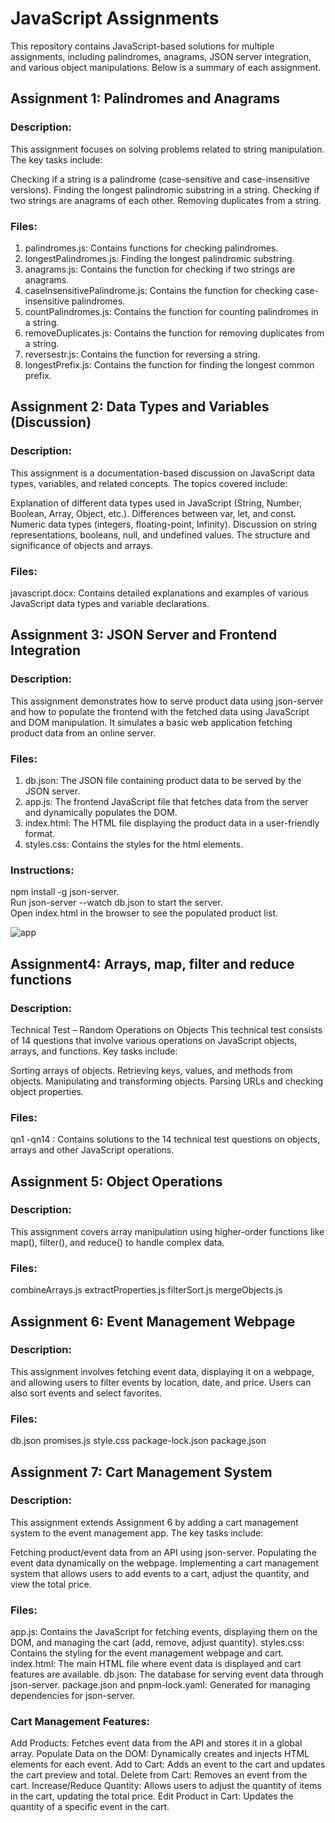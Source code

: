 
# JavaScript Assignments
This repository contains JavaScript-based solutions for multiple assignments, including palindromes, anagrams, JSON server integration, and various object manipulations.
Below is a summary of each assignment.

## Assignment 1: Palindromes and Anagrams
### Description:
This assignment focuses on solving problems related to string manipulation. The key tasks include:

Checking if a string is a palindrome (case-sensitive and case-insensitive versions).
Finding the longest palindromic substring in a string.
Checking if two strings are anagrams of each other.
Removing duplicates from a string.

### Files:
1. palindromes.js: Contains functions for checking palindromes.  
2. longestPalindromes.js: Finding the longest palindromic substring.  
3. anagrams.js: Contains the function for checking if two strings are anagrams.  
4. caseInsensitivePalindrome.js: Contains the function for checking case-insensitive palindromes.  
5. countPalindromes.js: Contains the function for counting palindromes in a string.  
6. removeDuplicates.js: Contains the function for removing duplicates from a string.  
7. reversestr.js: Contains the function for reversing a string.  
8. longestPrefix.js: Contains the function for finding the longest common prefix.  

## Assignment 2: Data Types and Variables (Discussion)
### Description:
This assignment is a documentation-based discussion on JavaScript data types, variables, and related concepts. The topics covered include:

Explanation of different data types used in JavaScript (String, Number, Boolean, Array, Object, etc.).
Differences between var, let, and const.
Numeric data types (integers, floating-point, Infinity).
Discussion on string representations, booleans, null, and undefined values.
The structure and significance of objects and arrays.

### Files:
javascript.docx: Contains detailed explanations and examples of various JavaScript data types and variable declarations.

## Assignment 3: JSON Server and Frontend Integration
### Description:
This assignment demonstrates how to serve product data using json-server and how to populate the frontend with the fetched data using JavaScript and DOM manipulation. It simulates a basic web application fetching product data from an online server.

### Files:
1. db.json: The JSON file containing product data to be served by the JSON server.  
2. app.js: The frontend JavaScript file that fetches data from the server and dynamically populates the DOM.  
3. index.html: The HTML file displaying the product data in a user-friendly format.  
4. styles.css: Contains the styles for the html elements.  

### Instructions:
npm install -g json-server.  
Run json-server --watch db.json to start the server.  
Open index.html in the browser to see the populated product list.

![app](https://github.com/user-attachments/assets/a6c2947d-42fb-43c7-b9e2-81eb6fe2662b)

## Assignment4: Arrays, map, filter and reduce functions    
### Description:    
Technical Test – Random Operations on Objects
This technical test consists of 14 questions that involve various operations on JavaScript objects, arrays, and functions. Key tasks include:

Sorting arrays of objects.
Retrieving keys, values, and methods from objects.
Manipulating and transforming objects.
Parsing URLs and checking object properties.

### Files:
qn1 -qn14 : Contains solutions to the 14 technical test questions on objects, arrays and other JavaScript operations.


## Assignment 5: Object Operations
### Description:
This assignment covers array manipulation using higher-order functions like map(), filter(), and reduce() to handle complex data.
### Files:
combineArrays.js
extractProperties.js
filterSort.js
mergeObjects.js

## Assignment 6: Event Management Webpage
### Description:
This assignment involves fetching event data, displaying it on a webpage, and allowing users to filter events by location, date, and price. Users can also sort events and select favorites.

### Files:
db.json
promises.js
style.css
package-lock.json
package.json

## Assignment 7: Cart Management System
### Description:
This assignment extends Assignment 6 by adding a cart management system to the event management app. The key tasks include:

Fetching product/event data from an API using json-server.
Populating the event data dynamically on the webpage.
Implementing a cart management system that allows users to add events to a cart, adjust the quantity, and view the total price.
### Files:
app.js: Contains the JavaScript for fetching events, displaying them on the DOM, and managing the cart (add, remove, adjust quantity).
styles.css: Contains the styling for the event management webpage and cart.
index.html: The main HTML file where event data is displayed and cart features are available.
db.json: The database for serving event data through json-server.
package.json and pnpm-lock.yaml: Generated for managing dependencies for json-server.

### Cart Management Features:
Add Products: Fetches event data from the API and stores it in a global array.
Populate Data on the DOM: Dynamically creates and injects HTML elements for each event.
Add to Cart: Adds an event to the cart and updates the cart preview and total.
Delete from Cart: Removes an event from the cart.
Increase/Reduce Quantity: Allows users to adjust the quantity of items in the cart, updating the total price.
Edit Product in Cart: Updates the quantity of a specific event in the cart.